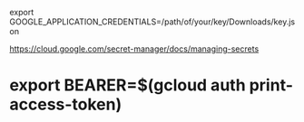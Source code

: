 export GOOGLE_APPLICATION_CREDENTIALS=/path/of/your/key/Downloads/key.json




https://cloud.google.com/secret-manager/docs/managing-secrets


# export BEARER=$(gcloud auth print-access-token)

